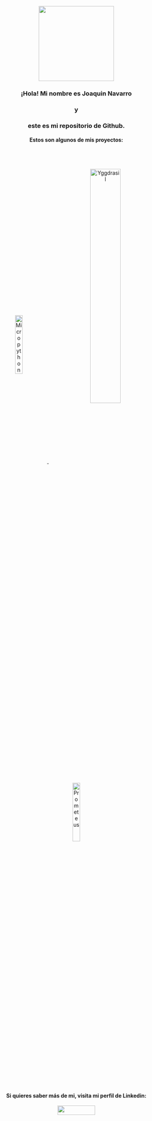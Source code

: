 <p align="center")">
  <img src="![cosmos-1853491](https://github.com/jnavarromarti/jnavarromarti/assets/57764974/d3069f76-9001-44ff-90db-0f54b9d91a05)
95)
" width="200" align="center">
</p> 
<p align="center">
<h3 align="center">¡Hola! Mi nombre es Joaquin Navarro <br></h3>
<h3 align="center">y <br></h3>
 <h3 align="center">este es mi repositorio de Github.</h3>
</p>
<p align="center">
 <h4 align="center">Estos son algunos de mis proyectos: <br></h4>
</p>
<p align="center">
  <a href="https://github.com/jnavarromarti/Micropython">
  <img src="https://github.com/jnavarromarti/images/blob/main/img2.png" width="20%" align="center" style="padding: 5%" alt="Micropython">
    </a>
    <a href="https://github.com/jnavarromarti/Micropython">
  <img src="https://github.com/jnavarromarti/images/blob/main/img3.png" width="40%" align="center" style="padding: 10%" alt="Yggdrasil">
  </a>
      <a href="https://github.com/jnavarromarti/Micropython">
    <img src="https://github.com/jnavarromarti/images/blob/main/img4.png" width="20%" align="center" style="padding: 5%" alt="Prometeus">
    </a>
  </p>
  <p align="center">
  <h4 align="center">Si quieres saber más de mi, visita mi perfil de Linkedin: <br></h4>
  </p>
  <p align="center">
<a href="https://www.linkedin.com/in/ximo-navarro-mart%C3%AD-823995214/" align="center" ><img src ="https://upload.wikimedia.org/wikipedia/commons/thumb/a/aa/LinkedIn_2021.svg/1920px-LinkedIn_2021.svg.png" height="25px" width="100px"></a>
  </p>
